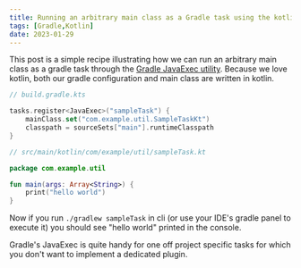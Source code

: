 ```yaml
---
title: Running an arbitrary main class as a Gradle task using the kotlin DSL
tags: [Gradle,Kotlin]
date: 2023-01-29
---
```


This post is a simple recipe illustrating how we can run an arbitrary main class as a gradle task through the [Gradle JavaExec utility](https://docs.gradle.org/current/dsl/org.gradle.api.tasks.JavaExec.html). Because we love kotlin, both our gradle configuration and main class are written in kotlin.

```kt
// build.gradle.kts

tasks.register<JavaExec>("sampleTask") {
    mainClass.set("com.example.util.SampleTaskKt")
    classpath = sourceSets["main"].runtimeClasspath
}
```

```kt
// src/main/kotlin/com/example/util/sampleTask.kt

package com.example.util

fun main(args: Array<String>) {
    print("hello world")
}
```

Now if you run `./gradlew sampleTask` in cli (or use your IDE's gradle panel to execute it) you should see "hello world" printed in the console.

Gradle's JavaExec is quite handy for one off project specific tasks for which you don't want to implement a dedicated plugin.
